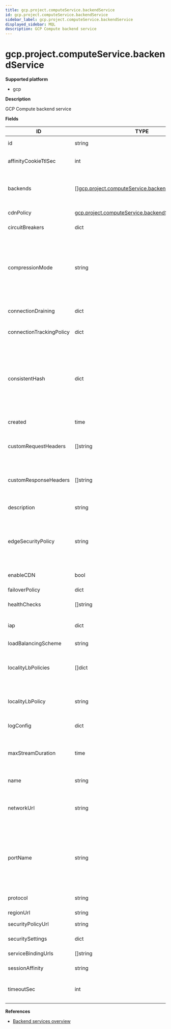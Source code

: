 ```yaml
---
title: gcp.project.computeService.backendService
id: gcp.project.computeService.backendService
sidebar_label: gcp.project.computeService.backendService
displayed_sidebar: MQL
description: GCP Compute backend service
---
```


# gcp.project.computeService.backendService

**Supported platform**

- gcp

**Description**

GCP Compute backend service

**Fields**

| ID                       | TYPE                                                                                                                | DESCRIPTION                                                                                                                   |
| ------------------------ | ------------------------------------------------------------------------------------------------------------------- | ----------------------------------------------------------------------------------------------------------------------------- |
| id                       | string                                                                                                              | Unique identifier                                                                                                             |
| affinityCookieTtlSec     | int                                                                                                                 | Lifetime of cookies in seconds                                                                                                |
| backends                 | &#91;&#93;[gcp.project.computeService.backendService.backend](gcp.project.computeservice.backendservice.backend.md) | List of backends that serve this backend service                                                                              |
| cdnPolicy                | [gcp.project.computeService.backendService.cdnPolicy](gcp.project.computeservice.backendservice.cdnpolicy.md)       | Cloud CDN configuration                                                                                                       |
| circuitBreakers          | dict                                                                                                                | Circuit breakers                                                                                                              |
| compressionMode          | string                                                                                                              | Compress text responses using Brotli or gzip compression, based on the client's Accept-Encoding header                        |
| connectionDraining       | dict                                                                                                                | Connection draining configuration                                                                                             |
| connectionTrackingPolicy | dict                                                                                                                | Connection tracking configuration                                                                                             |
| consistentHash           | dict                                                                                                                | Consistent hash-based load balancing used to provide soft session affinity based on HTTP headers, cookies or other properties |
| created                  | time                                                                                                                | Creation timestamp                                                                                                            |
| customRequestHeaders     | &#91;&#93;string                                                                                                    | Headers that the load balancer adds to proxied requests                                                                       |
| customResponseHeaders    | &#91;&#93;string                                                                                                    | Headers that the load balancer adds to proxied responses                                                                      |
| description              | string                                                                                                              | Backend service description                                                                                                   |
| edgeSecurityPolicy       | string                                                                                                              | Resource URL for the edge security policy associated with this backend service                                                |
| enableCDN                | bool                                                                                                                | Whether to enable Cloud CDN                                                                                                   |
| failoverPolicy           | dict                                                                                                                | Failover policy                                                                                                               |
| healthChecks             | &#91;&#93;string                                                                                                    | List of URLs to the health checks                                                                                             |
| iap                      | dict                                                                                                                | Identity-aware proxy configuration                                                                                            |
| loadBalancingScheme      | string                                                                                                              | Load balancer type                                                                                                            |
| localityLbPolicies       | &#91;&#93;dict                                                                                                      | List of locality load balancing policies to be used in order of preference                                                    |
| localityLbPolicy         | string                                                                                                              | Load balancing algorithm used within the scope of the locality                                                                |
| logConfig                | dict                                                                                                                | Log configuration                                                                                                             |
| maxStreamDuration        | time                                                                                                                | Default maximum duration (timeout) for streams to this service                                                                |
| name                     | string                                                                                                              | Backend service name                                                                                                          |
| networkUrl               | string                                                                                                              | URL to the network to which this backend service belongs                                                                      |
| portName                 | string                                                                                                              | Named port on a backend instance group representing the port for communication to the backend VMs in that group               |
| protocol                 | string                                                                                                              | Protocol used for communication                                                                                               |
| regionUrl                | string                                                                                                              | Region URL                                                                                                                    |
| securityPolicyUrl        | string                                                                                                              | Security policy URL                                                                                                           |
| securitySettings         | dict                                                                                                                | Security settings                                                                                                             |
| serviceBindingUrls       | &#91;&#93;string                                                                                                    | Service binding URLs                                                                                                          |
| sessionAffinity          | string                                                                                                              | Session affinity type                                                                                                         |
| timeoutSec               | int                                                                                                                 | Backend service timeout in settings                                                                                           |

**References**

- [Backend services overview](https://cloud.google.com/load-balancing/docs/backend-service)
